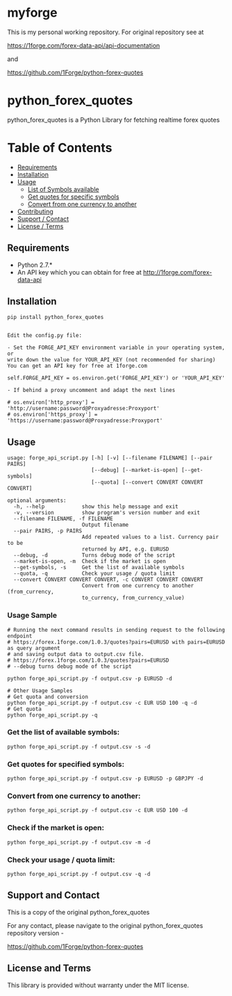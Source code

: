 # myforge

This is my personal working repository.
For original repository see at 

https://1forge.com/forex-data-api/api-documentation

and 

https://github.com/1Forge/python-forex-quotes



# python_forex_quotes

python_forex_quotes is a Python Library for fetching realtime forex quotes

# Table of Contents

- [Requirements](#requirements)
- [Installation](#installation)
- [Usage](#usage)
    - [List of Symbols available](#get-the-list-of-available-symbols)
    - [Get quotes for specific symbols](#get-quotes-for-specified-symbols)
    - [Convert from one currency to another](#convert-from-one-currency-to-another)
- [Contributing](#contributing)
- [Support / Contact](#support-and-contact)
- [License / Terms](#license-and-terms)

## Requirements
* Python 2.7.*
* An API key which you can obtain for free at http://1forge.com/forex-data-api

## Installation
```
pip install python_forex_quotes


Edit the config.py file:

- Set the FORGE_API_KEY environment variable in your operating system, or
write down the value for YOUR_API_KEY (not recommended for sharing)
You can get an API key for free at 1forge.com

self.FORGE_API_KEY = os.environ.get('FORGE_API_KEY') or 'YOUR_API_KEY'

- If behind a proxy uncomment and adapt the next lines

# os.environ['http_proxy'] = 'http://username:password@Proxyadresse:Proxyport'
# os.environ['https_proxy'] = 'https://username:password@Proxyadresse:Proxyport'
```

## Usage
```
usage: forge_api_script.py [-h] [-v] [--filename FILENAME] [--pair PAIRS]
                           [--debug] [--market-is-open] [--get-symbols]
                           [--quota] [--convert CONVERT CONVERT CONVERT]

optional arguments:
  -h, --help            show this help message and exit
  -v, --version         show program's version number and exit
  --filename FILENAME, -f FILENAME
                        Output filename
  --pair PAIRS, -p PAIRS
                        Add repeated values to a list. Currency pair to be
                        returned by API, e.g. EURUSD
  --debug, -d           Turns debug mode of the script
  --market-is-open, -m  Check if the market is open
  --get-symbols, -s     Get the list of available symbols
  --quota, -q           Check your usage / quota limit
  --convert CONVERT CONVERT CONVERT, -c CONVERT CONVERT CONVERT
                        Convert from one currency to another (from_currency,
                        to_currency, from_currency_value)
```

### Usage Sample
```
# Running the next command results in sending request to the following endpoint 
# https://forex.1forge.com/1.0.3/quotes?pairs=EURUSD with pairs=EURUSD as query argument
# and saving output data to output.csv file.
# https://forex.1forge.com/1.0.3/quotes?pairs=EURUSD
# --debug turns debug mode of the script
 
python forge_api_script.py -f output.csv -p EURUSD -d

# Other Usage Samples
# Get quota and conversion
python forge_api_script.py -f output.csv -c EUR USD 100 -q -d
# Get quota
python forge_api_script.py -q
```

### Get the list of available symbols:

```
python forge_api_script.py -f output.csv -s -d
```

### Get quotes for specified symbols:
```
python forge_api_script.py -f output.csv -p EURUSD -p GBPJPY -d
```

### Convert from one currency to another:
```
python forge_api_script.py -f output.csv -c EUR USD 100 -d
```

### Check if the market is open:
```
python forge_api_script.py -f output.csv -m -d
```

### Check your usage / quota limit:
```
python forge_api_script.py -f output.csv -q -d
```


## Support and Contact
This is a copy of the original python_forex_quotes

For any contact, please navigate to the original 
python_forex_quotes repository version - 

https://github.com/1Forge/python-forex-quotes


## License and Terms
This library is provided without warranty under the MIT license.
